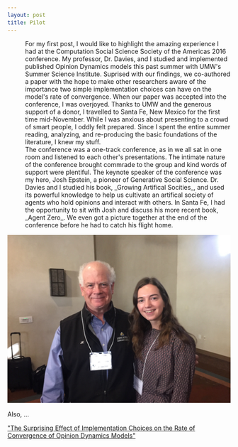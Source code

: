 ```yaml
---
layout: post
title: Pilot
---
```


<dl>

<dd>For my first post, I would like to highlight the amazing experience I had at the Computation Social Science Society of the Americas 2016 conference. My professor, Dr. Davies, and I studied and implemented published Opinion Dynamics models this past summer with UMW's Summer Science Institute. Suprised with our findings, we co-authored a paper with the hope to make other researchers aware of the importance two simple implementation choices can have on the model's rate of convergence. When our paper was accepted into the conference, I was overjoyed. Thanks to UMW and the generous support of a donor, I travelled to Santa Fe, New Mexico for the first time mid-November. While I was anxious about presenting to a crowd of smart people, I oddly felt prepared. Since I spent the entire summer reading, analyzing, and re-producing the basic foundations of the literature, I knew my stuff.</dd>
<dd>The conference was a one-track conference, as in we all sat in one room and listened to each other's presentations. The intimate nature of the conference brought commrade to the group and kind words of support were plentiful. The keynote speaker of the conference was my hero, Josh Epstein, a pioneer of Generative Social Science. Dr. Davies and I studied his book, _Growing Artifical Socities_, and used its powerful knowledge to help us cultivate an artifical society of agents who hold opinions and interact with others. In Santa Fe, I had the opportunity to sit with Josh and discuss his more recent book, _Agent Zero_. We even got a picture together at the end of the conference before he had to catch his flight home.
</dd>


![alt text](https://raw.githubusercontent.com/hzontine/hzontine.github.io/master/images/joshEPSTEIN.jpg "Josh Epstein and I!")

Also, ...

</dl>


["The Surprising Effect of Implementation Choices on the Rate of Convergence of Opinion Dynamics Models"](http://cs.umw.edu/~stephen/daviesZontine.pdf)
